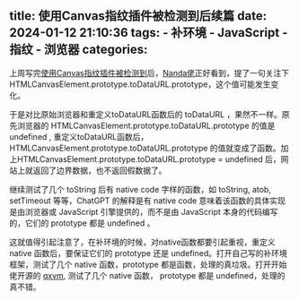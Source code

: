 title: 使用Canvas指纹插件被检测到后续篇
date: 2024-01-12 21:10:36
tags:
    - 补环境
    - JavaScript
    - 指纹
    - 浏览器
categories:
---
上周写完[使用Canvas指纹插件被检测到](http://program.robinjia.cc/2024/01/06/%E4%BD%BF%E7%94%A8Canvas%E6%8C%87%E7%BA%B9%E6%8F%92%E4%BB%B6%E8%A2%AB%E6%A3%80%E6%B5%8B%E5%88%B0/)后，[Nanda佬](https://mp.weixin.qq.com/s/2TT4pSlFUFX965C--R1CJQ)正好看到，提了一句关注下HTMLCanvasElement.prototype.toDataURL.prototype，这个值可能发生变化。

于是对比原始浏览器和重定义toDataURL函数后的 toDataURL ，果然不一样。原先浏览器的 HTMLCanvasElement.prototype.toDataURL.prototype 的值是 undefined , 重定义toDataURL函数后，HTMLCanvasElement.prototype.toDataURL.prototype 的值就变成了函数。加上HTMLCanvasElement.prototype.toDataURL.prototype = undefined 后，网站上就返回了边界数据，也不返回假数据了。

继续测试了几个 toString 后有 native code 字样的函数，如 toString, atob, setTimeout 等等，ChatGPT 的解释是有 native code 意味着该函数的具体实现是由浏览器或 JavaScript 引擎提供的，而不是由 JavaScript 本身的代码编写的，它们的 prototype 都是 undefined 。

这就值得引起注意了，在补环境的时候，对native函数都要引起重视，重定义 native 函数后，要保证它们的 prototype 还是 undefined。打开自己写的补环境框架，测试了几个 native 函数，prototype 都是函数，处理的真垃圾。打开开始佬开源的 [qxvm](https://github.com/ylw00/qxVm), 测试了几个 native 函数， prototype 都是 undefined，处理的真不错。
